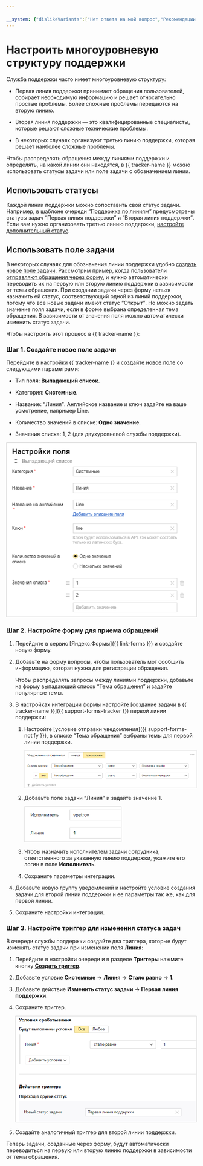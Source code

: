 ```yaml
---

__system: {"dislikeVariants":["Нет ответа на мой вопрос","Рекомендации не помогли","Содержание не соответствует заголовку","Другое"]}
---
```

# Настроить многоуровневую структуру поддержки 

Служба поддержки часто имеет многоуровневую структуру:

- Первая линия поддержки принимает обращения пользователей, собирает необходимую информацию и решает относительно простые проблемы. Более сложные проблемы передаются на вторую линию.

- Вторая линия поддержки — это квалифицированные специалисты, которые решают сложные технические проблемы.

- В некоторых случаях организуют третью линию поддержки, которая решает наиболее сложные проблемы.

Чтобы распределять обращения между линиями поддержки и определять, на какой линии они находятся, в {{ tracker-name }} можно использовать статусы задачи или поле задачи с обозначением линии.

## Использовать статусы

Каждой линии поддержки можно сопоставить свой статус задачи. Например, в шаблоне очереди [<q>Поддержка по линиям</q>](manager/workflows.md#section_sup_lines) предусмотрены статусы задач <q>Первая линия поддержки</q> и <q>Вторая линия поддержки</q>. Если вам нужно организовать третью линию поддержки, [настройте дополнительный статус](manager/workflow.md).

## Использовать поле задачи

В некоторых случаях для обозначения линии поддержки удобно [создать новое поле задачи](user/create-param.md#section_pxn_fp4_xgb). Рассмотрим пример, когда пользователи [отправляют обращения через форму](#form), и нужно автоматически переводить их на первую или вторую линию поддержки в зависимости от темы обращения. При создании задачи через форму нельзя назначить ей статус, соответствующий одной из линий поддержки, потому что все новые задачи имеют статус <q>Открыт</q>. Но можно задать значение поля задачи, если в форме выбрана определенная тема обращения. В зависимости от значения поля можно автоматически изменить статус задачи.

Чтобы настроить этот процесс в {{ tracker-name }}:


### Шаг 1. Создайте новое поле задачи

Перейдите в настройки {{ tracker-name }} и [создайте новое поле](user/create-param.md#section_pxn_fp4_xgb) со следующими параметрами:

- Тип поля: **Выпадающий список**.

- Категория: **Системные**.

- Название: <q>Линия</q>. Английское название и ключ задайте на ваше усмотрение, например Line.

- Количество значений в списке: **Одно значение**.

- Значения списка: 1, 2 (для двухуровневой службы поддержки).

![](../_assets/tracker/param-support-line.png)

### Шаг 2. Настройте форму для приема обращений

1. Перейдите в сервис [Яндекс.Формы]({{ link-forms }}) и создайте новую форму.

1. Добавьте на форму вопросы, чтобы пользователь мог сообщить информацию, которая нужна для регистрации обращения.

    Чтобы распределять запросы между линиями поддержки, добавьте на форму выпадающий список <q>Тема обращения</q> и задайте популярные темы.

1. В настройках интеграции формы настройте [создание задачи в {{ tracker-name }}]({{ support-forms-tracker }}) первой линии поддержки:

    1. Настройте [условие отправки уведомления]({{ support-forms-notify }}), в списке <q>Тема обращения</q> выбраны темы для первой линии поддержки.

        ![](../_assets/tracker/support-form-condition.png)

    1. Добавьте поле задачи <q>Линия</q> и задайте значение 1.

        ![](../_assets/tracker/support-form-fields.png)

    1. Чтобы назначить исполнителем задачи сотрудника, ответственного за указанную линию поддержки, укажите его логин в поле **Исполнитель**.

    1. Сохраните параметры интеграции.

1. Добавьте новую группу уведомлений и настройте условие создания задачи для второй линии поддержки и ее параметры так же, как для первой линии.

1. Сохраните настройки интеграции.

### Шаг 3. Настройте триггер для изменения статуса задач

В очереди службы поддержки создайте два триггера, которые будут изменять статус задачи при изменении поля **Линия**:

1. Перейдите в настройки очереди и в разделе **Триггеры** нажмите кнопку [**Создать триггер**](user/create-trigger.md).

1. Добавьте условие **Системные** → **Линия** → **Стало равно** → **1**.

1. Добавьте действие **Изменить статус задачи** → **Первая линия поддержки**.

1. Сохраните триггер. 

    ![](../_assets/tracker/support-line-triggers.png)

1. Создайте аналогичный триггер для второй линии поддержки.

Теперь задачи, созданные через форму, будут автоматически переводиться на первую или вторую линию поддержки в зависимости от темы обращения.